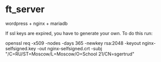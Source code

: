 # ft_server
wordpress + nginx + mariadb

If ssl keys are expired, you have to generate your own. To do this run:

openssl req -x509 -nodes -days 365 -newkey rsa:2048 -keyout nginx-selfsigned.key -out nginx-selfsigned.crt -subj "/C=RU/ST=Moscow/L=Moscow/O=School 21/CN=sgertrud"
